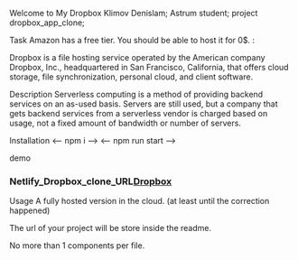 Welcome to My Dropbox
Klimov Denislam; 
Astrum student;
 project dropbox_app_clone;

Task
Amazon has a free tier. You should be able to host it for 0$. :

Dropbox is a file hosting service operated by the American company Dropbox, Inc., headquartered in San Francisco, California, that offers cloud storage, file synchronization, personal cloud, and client software.

Description
Serverless computing is a method of providing backend services on an as-used basis. Servers are still used, but a company that gets backend services from a serverless vendor is charged based on usage, not a fixed amount of bandwidth or number of servers.

Installation
<-- npm i --> 
<-- npm run start -->

demo
<h3> Netlify_Dropbox_clone_URL<a href="https://dropbox-klimov.netlify.app/">Dropbox</a></h3>

Usage
A fully hosted version in the cloud. (at least until the correction happened)

The url of your project will be store inside the readme.

No more than 1 components per file.
